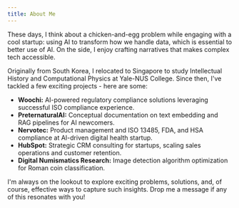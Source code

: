 ```yaml
---
title: About Me
---
```


These days, I think about a chicken-and-egg problem while engaging with a cool startup: using AI to transform how we handle data, which is essential to better use of AI. On the side, I enjoy crafting narratives that makes complex tech accessible.

Originally from South Korea, I relocated to Singapore to study Intellectual History and Computational Physics at Yale-NUS College. Since then, I've tackled a few exciting projects - here are some:

- **Woochi:** AI-powered regulatory compliance solutions leveraging successful ISO compliance experience.
- **PreternaturalAI:** Conceptual documentation on text embedding and RAG pipelines for AI newcomers.
- **Nervotec:** Product management and ISO 13485, FDA, and HSA compliance at AI-driven digital health startup.
- **HubSpot:** Strategic CRM consulting for startups, scaling sales operations and customer retention.
- **Digital Numismatics Research:** Image detection algorithm optimization for Roman coin classification.

I'm always on the lookout to explore exciting problems, solutions, and, of course, effective ways to capture such insights. Drop me a message if any of this resonates with you!
